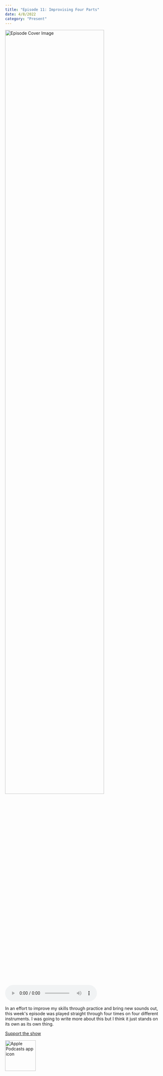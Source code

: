 ```yaml
---
title: "Episode 11: Improvising Four Parts"
date: 4/8/2022
category: "Present"
---
```

<img src="https://artwork.captivate.fm/4a360b82-1f4e-4b30-a362-1bc2d6dc7d7a/60854458c4d1acdf4e1c2f79c4137142d85d78e379bdafbd69bd34c85f5819ad.jpg" alt="Episode Cover Image" width=80%/>
<audio controls>
  <source src="https://podcasts.captivate.fm/media/05300d1c-751a-4640-9274-b39e0dffd3f1/10405602-episode-11-improvising-four-parts.mp3" type="audio/mpeg">
  Your browser does not support the audio element.
</audio>

<p>In an effort to improve my skills through practice and bring new sounds out, this week&apos;s episode was played straight through four times on four different instruments. I was going to write more about this but I think it just stands on its own as its own thing. </p><a rel="payment" href="https://www.paypal.com/donate/?hosted_button_id=WX3GRUK5BHJLS">Support the show</a>

<a href="https://podcasts.apple.com/us/podcast/living-room-music/id1608791560?tscg=30200&itsct=podcast_box_appicon&ls=1&mttnsubad=1608791560" style="display: inline-block;"><img src="https://toolbox.marketingtools.apple.com/api/v2/badges/app-icon-podcasts/standard/en-us" alt="Apple Podcasts app icon" style="width: 100px; height: 100px; vertical-align: middle; object-fit: contain;" /></a>
    